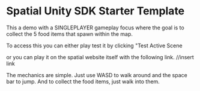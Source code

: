 # Spatial Unity SDK Starter Template


This a demo with a SINGLEPLAYER gameplay focus where the goal is to collect the 5 food items that spawn within the map.
   
To access this you can either play test it by clicking "Test Active Scene
   
or you can play it on the spatial website itself with the following link.
//insert link
   
The mechanics are simple.
Just use WASD to walk around and the space bar to jump. 
And to collect the food items, just walk into them.
